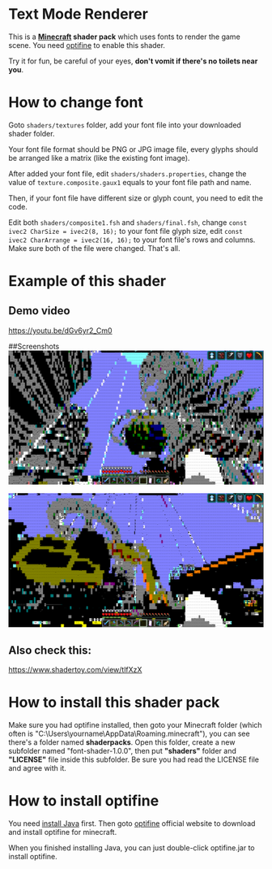 # Text Mode Renderer

This is a **[Minecraft](https://minecraft.net/) shader pack** which uses fonts to render the game scene. You need [optifine](https://optifine.net/home) to enable this shader.

Try it for fun, be careful of your eyes, **don't vomit if there's no toilets near you**.

# How to change font
Goto `shaders/textures` folder, add your font file into your downloaded shader folder.

Your font file format should be PNG or JPG image file, every glyphs should be arranged like a matrix (like the existing font image).

After added your font file, edit `shaders/shaders.properties`, change the value of `texture.composite.gaux1` equals to your font file path and name.

Then, if your font file have different size or glyph count, you need to edit the code.

Edit both `shaders/composite1.fsh` and `shaders/final.fsh`, change `const ivec2 CharSize = ivec2(8, 16);` to your font file glyph size, edit `const ivec2 CharArrange = ivec2(16, 16);` to your font file's rows and columns. Make sure both of the file were changed. That's all.

# Example of this shader
## Demo video
https://youtu.be/dGv6yr2_Cm0

##Screenshots
![Demo 1](https://github.com/0xAA55/font-shader-1.0.0/blob/master/Demo/1.png?raw=true)

![Demo 2](https://github.com/0xAA55/font-shader-1.0.0/blob/master/Demo/2.png?raw=true)

## Also check this:
https://www.shadertoy.com/view/tlfXzX

# How to install this shader pack
Make sure you had optifine installed, then goto your Minecraft folder (which often is "C:\Users\yourname\AppData\Roaming\.minecraft"), you can see there's a folder named **shaderpacks**. Open this folder, create a new subfolder named "font-shader-1.0.0", then put **"shaders"** folder and **"LICENSE"** file inside this subfolder. Be sure you had read the LICENSE file and agree with it.

# How to install optifine
You need [install Java](https://www.java.com/) first. Then goto [optifine](https://optifine.net/home) official website to download and install optifine for minecraft.

When you finished installing Java, you can just double-click optifine.jar to install optifine.
